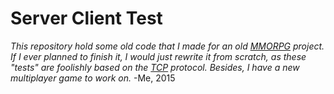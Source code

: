 Server Client Test
================
*This repository hold some old code that I made for an old [MMORPG](https://en.wikipedia.org/wiki/Massively_multiplayer_online_role-playing_game) project. If I ever planned to finish it, I would just rewrite it from scratch, as these "tests" are foolishly based on the [TCP](https://en.wikipedia.org/wiki/Transmission_Control_Protocol) protocol. Besides, I have a new multiplayer game to work on.* -Me, 2015
